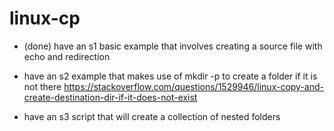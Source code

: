 # linux-cp

* (done) have an s1 basic example that involves creating a source file with echo and redirection

* have an s2 example that makes use of mkdir -p to create a folder if it is not there
https://stackoverflow.com/questions/1529946/linux-copy-and-create-destination-dir-if-it-does-not-exist

* have an s3 script that will create a collection of nested folders